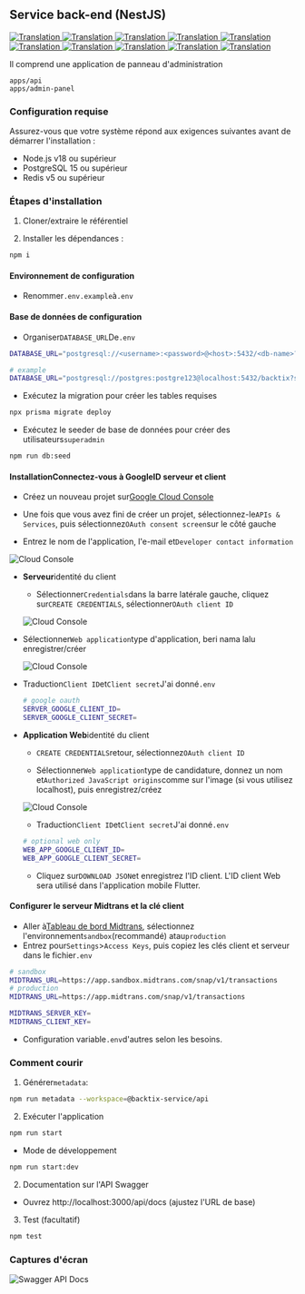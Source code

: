 ## Service back-end (NestJS)

<a href="./api-service.md">
  <img alt="Translation" src="https://img.shields.io/badge/Bahasa_Indonesia-blue?style=for-the-badge&logo=googletranslate&logoColor=blue&labelColor=white">
</a>
<a href="./api-service.en.md">
  <img alt="Translation" src="https://img.shields.io/badge/English-blue?style=for-the-badge&logo=googletranslate&logoColor=blue&labelColor=white">
</a>
<a href="./api-service.zh-CN.md">
  <img alt="Translation" src="https://img.shields.io/badge/简体中文-blue?style=for-the-badge&logo=googletranslate&logoColor=blue&labelColor=white">
</a>
<a href="./api-service.ja.md">
  <img alt="Translation" src="https://img.shields.io/badge/日本語-blue?style=for-the-badge&logo=googletranslate&logoColor=blue&labelColor=white">
</a>
<a href="./api-service.ar.md">
  <img alt="Translation" src="https://img.shields.io/badge/Arabic_عربي-blue?style=for-the-badge&logo=googletranslate&logoColor=blue&labelColor=white">
</a>
<a href="./api-service.pt.md">
  <img alt="Translation" src="https://img.shields.io/badge/Português-blue?style=for-the-badge&logo=googletranslate&logoColor=blue&labelColor=white">
</a>
<a href="./api-service.es.md">
  <img alt="Translation" src="https://img.shields.io/badge/Español-blue?style=for-the-badge&logo=googletranslate&logoColor=blue&labelColor=white">
</a>
<a href="./api-service.fr.md">
  <img alt="Translation" src="https://img.shields.io/badge/Français-blue?style=for-the-badge&logo=googletranslate&logoColor=blue&labelColor=white">
</a>
<a href="./api-service.vi.md">
  <img alt="Translation" src="https://img.shields.io/badge/Tiếng_Việt-blue?style=for-the-badge&logo=googletranslate&logoColor=blue&labelColor=white">
</a>
<a href="./api-service.hi.md">
  <img alt="Translation" src="https://img.shields.io/badge/Hindi_हिंदी-blue?style=for-the-badge&logo=googletranslate&logoColor=blue&labelColor=white">
</a>

Il comprend une application de panneau d'administration

    apps/api
    apps/admin-panel

### Configuration requise

Assurez-vous que votre système répond aux exigences suivantes avant de démarrer l'installation :

-   Node.js v18 ou supérieur
-   PostgreSQL 15 ou supérieur
-   Redis v5 ou supérieur

### Étapes d'installation

1.  Cloner/extraire le référentiel

2.  Installer les dépendances :

```bash
npm i
```

#### Environnement de configuration

-   Renommer`.env.example`à`.env`

#### Base de données de configuration

-   Organiser`DATABASE_URL`De`.env`

```sh
DATABASE_URL="postgresql://<username>:<password>@<host>:5432/<db-name>?schema=public"

# example
DATABASE_URL="postgresql://postgres:postgre123@localhost:5432/backtix?schema=public"
```

-   Exécutez la migration pour créer les tables requises

```bash
npx prisma migrate deploy
```

-   Exécutez le seeder de base de données pour créer des utilisateurs`superadmin`

```bash
npm run db:seed
```

#### Installation**Connectez-vous à Google**ID serveur et client

-   Créez un nouveau projet sur[Google Cloud Console](https://console.cloud.google.com/projectcreate)

-   Une fois que vous avez fini de créer un projet, sélectionnez-le`APIs & Services`, puis sélectionnez`OAuth consent screen`sur le côté gauche

-   Entrez le nom de l'application, l'e-mail et`Developer contact information`

![Cloud Console](/assets/Screenshot_1.png)

-   **Serveur**identité du client

    -   Sélectionner`Credentials`dans la barre latérale gauche, cliquez sur`CREATE CREDENTIALS`, sélectionner`OAuth client ID`

    ![Cloud Console](/assets/Screenshot_2.png)


-   Sélectionner`Web application`type d'application, beri nama lalu enregistrer/créer

    ![Cloud Console](/assets/Screenshot_3.png)

-   Traduction`Client ID`et`Client secret`J'ai donné`.env`

    ```sh
    # google oauth
    SERVER_GOOGLE_CLIENT_ID=
    SERVER_GOOGLE_CLIENT_SECRET=
    ```

-   **Application Web**identité du client

    -   `CREATE CREDENTIALS`retour, sélectionnez`OAuth client ID`

    -   Sélectionner`Web application`type de candidature, donnez un nom et`Authorized JavaScript origins`comme sur l'image (si vous utilisez localhost), puis enregistrez/créez

    ![Cloud Console](/assets/Screenshot_4.png)

    -   Traduction`Client ID`et`Client secret`J'ai donné`.env`

    ```sh
    # optional web only
    WEB_APP_GOOGLE_CLIENT_ID=
    WEB_APP_GOOGLE_CLIENT_SECRET=
    ```

    -   Cliquez sur`DOWNLOAD JSON`et enregistrez l'ID client. L'ID client Web sera utilisé dans l'application mobile Flutter.

#### Configurer le serveur Midtrans et la clé client

-   Aller à[Tableau de bord Midtrans](https://dashboard.midtrans.com/), sélectionnez l'environnement`sandbox`(recommandé) atau`production`
-   Entrez pour`Settings`>`Access Keys`, puis copiez les clés client et serveur dans le fichier`.env`

```sh
# sandbox
MIDTRANS_URL=https://app.sandbox.midtrans.com/snap/v1/transactions
# production
MIDTRANS_URL=https://app.midtrans.com/snap/v1/transactions

MIDTRANS_SERVER_KEY=
MIDTRANS_CLIENT_KEY=
```

-   Configuration variable`.env`d'autres selon les besoins.

### Comment courir

1.  Générer`metadata`:

```bash
npm run metadata --workspace=@backtix-service/api
```

2.  Exécuter l'application

```bash
npm run start
```

-   Mode de développement

```bash
npm run start:dev
```

2.  Documentation sur l'API Swagger

-   Ouvrez http&#x3A;//localhost:3000/api/docs (ajustez l'URL de base)

3.  Test (facultatif)

```bash
npm test
```

### Captures d'écran

![Swagger API Docs](/assets/swagger.png)
